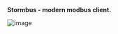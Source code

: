 **Stormbus - modern modbus client.**

![image](https://user-images.githubusercontent.com/58956101/122635254-7e500f00-d0eb-11eb-8c3f-c5467abf39cf.png)
